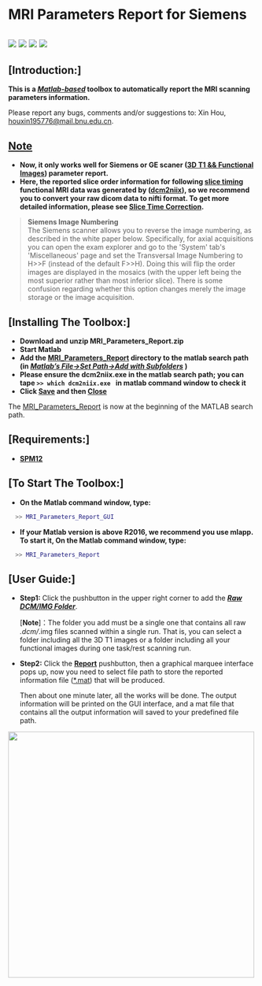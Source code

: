 # MRI Parameters Report for Siemens


![](https://img.shields.io/badge/version-v2.0-brightgreen.svg)
![](https://img.shields.io/badge/release-2019/01/15-green.svg)
![](https://img.shields.io/badge/updata-2020/01/15-orange.svg)
![](https://img.shields.io/badge/licese-GPLV3.0-blue.svg)
------

## [Introduction:]
**This is a ***[Matlab-based]()*** toolbox to automatically report the MRI scanning parameters information.**

Please report any bugs, comments and/or suggestions to: Xin Hou, [houxin195776@mail.bnu.edu.cn]().

## [Note]()
- **Now, it only works well for Siemens or GE scaner ([3D T1 && Functional Images]()) parameter report.**
- **Here, the reported slice order information for following [slice timing]() functional MRI data was generated by ([dcm2niix](https://github.com/rordenlab/dcm2niix)), so we recommend you to convert your raw dicom data to nifti format. To get more detailed information, please see [Slice Time Correction](https://www.mccauslandcenter.sc.edu/crnl/tools/stc).**

><b>Siemens Image Numbering</b><br>
The Siemens scanner allows you to reverse the image numbering, as described in the white paper below. Specifically, for axial acquisitions you can open the exam explorer and go to the 'System' tab's 'Miscellaneous' page and set the Transversal Image Numbering to H>>F (instead of the default F>>H). Doing this will flip the order images are displayed in the mosaics (with the upper left being the most superior rather than most inferior slice). There is some confusion regarding whether this option changes merely the image storage or the image acquisition.<br>

## [Installing The Toolbox:]

- **Download and unzip MRI_Parameters_Report.zip**
- **Start Matlab**
- **Add the [MRI_Parameters_Report]() directory to the matlab search path (in [*Matlab’s File->Set Path->Add with Subfolders*]() )**
- **Please ensure the dcm2niix.exe in the matlab search path; you can tape ```>> which dcm2niix.exe ``` in matlab command window to check it**  
- **Click [Save]() and then [Close]()**

The [MRI_Parameters_Report]() is now at the beginning of the MATLAB search path.
## [Requirements:]

- [**SPM12**](https://www.fil.ion.ucl.ac.uk/spm/software/spm12/)

## [To Start The Toolbox:]

- **On the Matlab command window, type:**
``` matlab
  >> MRI_Parameters_Report_GUI
```

- **If your Matlab version is above R2016, we recommend you use mlapp. To start it, On the Matlab command window, type:** 
``` matlab
  >> MRI_Parameters_Report
```
## [User Guide:]
- **Step1:** Click the pushbutton in the upper right corner to add the [***Raw DCM/IMG Folder***]().

  [**Note**]：The folder you add must be a single one that contains all raw *.dcm/*.img files scanned within a single run. That is, you can select a folder including all the 3D T1 images or a folder including all your functional images during one task/rest scanning run.

- **Step2:** Click the [**Report**]() pushbutton, then a graphical marquee interface pops up, now you need to select file path to store the reported information file ([*.mat]()) that will be produced. 

  Then about one minute later, all the works will be done. The output information will be printed on the GUI interface, and a mat file that contains all the output information will saved to your predefined file path.


<img src="https://uploader.shimo.im/f/cr1OM7G8ROMpSVuR.png!thumbnail" width="500" />
